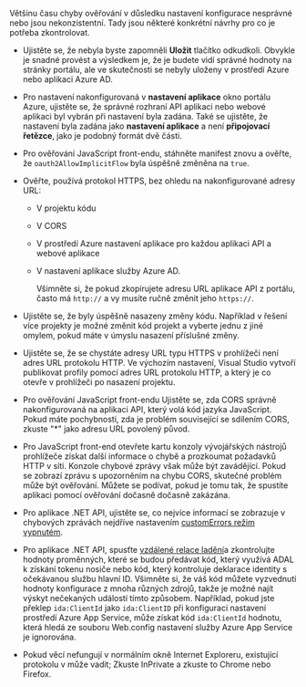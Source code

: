 Většinu času chyby ověřování v důsledku nastavení konfigurace nesprávné nebo jsou nekonzistentní. Tady jsou některé konkrétní návrhy pro co je potřeba zkontrolovat.

* Ujistěte se, že nebyla byste zapomněli **Uložit** tlačítko odkudkoli. Obvykle je snadné provést a výsledkem je, že je budete vidí správné hodnoty na stránky portálu, ale ve skutečnosti se nebyly uloženy v prostředí Azure nebo aplikaci Azure AD.
* Pro nastavení nakonfigurovaná v **nastavení aplikace** okno portálu Azure, ujistěte se, že správné rozhraní API aplikaci nebo webové aplikaci byl vybrán při nastavení byla zadána.  Také se ujistěte, že nastavení byla zadána jako **nastavení aplikace** a není **připojovací řetězce**, jako je podobný formát dvě části.
* Pro ověřování JavaScript front-endu, stáhněte manifest znovu a ověřte, že `oauth2AllowImplicitFlow` byla úspěšně změněna na `true`.
* Ověřte, používá protokol HTTPS, bez ohledu na nakonfigurované adresy URL:
  
  * V projektu kódu
  * V CORS
  * V prostředí Azure nastavení aplikace pro každou aplikaci API a webové aplikace
  * V nastavení aplikace služby Azure AD.
    
    Všimněte si, že pokud zkopírujete adresu URL aplikace API z portálu, často má `http://` a vy musíte ručně změnit jeho `https://`.
* Ujistěte se, že byly úspěšně nasazeny změny kódu. Například v řešení více projekty je možné změnit kód projekt a vyberte jednu z jiné omylem, pokud máte v úmyslu nasazení příslušné změny.
* Ujistěte se, že se chystáte adresy URL typu HTTPS v prohlížeči není adres URL protokolu HTTP. Ve výchozím nastavení, Visual Studio vytvoří publikovat profily pomocí adres URL protokolu HTTP, a který je co otevře v prohlížeči po nasazení projektu.
* Pro ověřování JavaScript front-endu Ujistěte se, zda CORS správně nakonfigurovaná na aplikaci API, který volá kód jazyka JavaScript. Pokud máte pochybnosti, zda je problém související se sdílením CORS, zkuste "*" jako adresu URL povolený původ. 
* Pro JavaScript front-end otevřete kartu konzoly vývojářských nástrojů prohlížeče získat další informace o chybě a prozkoumat požadavků HTTP v síti. Konzole chybové zprávy však může být zavádějící. Pokud se zobrazí zprávu s upozorněním na chybu CORS, skutečné problém může být ověřování. Můžete se podívat, pokud je tomu tak, že spustíte aplikaci pomocí ověřování dočasně dočasně zakázána.
* Pro aplikace .NET API, ujistěte se, co nejvíce informací se zobrazuje v chybových zprávách nejdříve nastavením [customErrors režim vypnutém](../articles/app-service/web-sites-dotnet-troubleshoot-visual-studio.md#remoteview).
* Pro aplikace .NET API, spusťte [vzdálené relace ladění](../articles/app-service/web-sites-dotnet-troubleshoot-visual-studio.md#remotedebug)a zkontrolujte hodnoty proměnných, které se budou předávat kód, který využívá ADAL k získání tokenu nosiče nebo kód, který kontroluje deklarace identity s očekávanou službu hlavní ID. Všimněte si, že váš kód můžete vyzvednutí hodnoty konfigurace z mnoha různých zdrojů, takže je možné najít výskyt nečekaných událostí tímto způsobem. Například, pokud jste překlep `ida:ClientId` jako `ida:ClientID` při konfiguraci nastavení prostředí Azure App Service, může získat kód `ida:ClientId` hodnotu, která hledá ze souboru Web.config nastavení služby Azure App Service je ignorována. 
* Pokud věcí nefungují v normálním okně Internet Exploreru, existující protokolu v může vadit; Zkuste InPrivate a zkuste to Chrome nebo Firefox.

